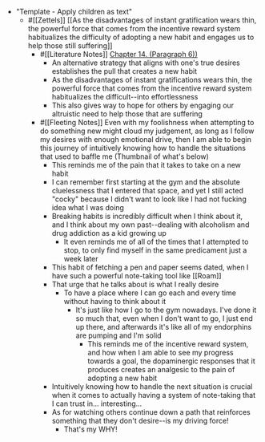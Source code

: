 - "Template - Apply children as text"
    - #[[Zettels]] [[As the disadvantages of instant gratification wears thin, the powerful force that comes from the incentive reward system habitualizes the difficulty of adopting a new habit and engages us to help those still suffering]]
        - #[[Literature Notes]] [Chapter 14. (Paragraph 6))](((4hIM0I_l_)))
            - An alternative strategy that aligns with one's true desires establishes the pull that creates a new habit
            - As the disadvantages of instant gratifications wears thin, the powerful force that comes from the incentive reward system habitualizes the difficult--into effortlessness 
            - This also gives way to hope for others by engaging our altruistic need to help those that are suffering 
        - #[[Fleeting Notes]] Even with my foolishness when attempting to do something new might cloud my judgement, as long as I follow my desires with enough emotional drive, then I am able to begin this journey of intuitively knowing how to handle the situations that used to baffle me (Thumbnail of what's below)
            - This reminds me of the pain that it takes to take on a new habit
            - I can remember first starting at the gym and the absolute cluelessness that I entered that space, and yet I still acted "cocky" because I didn't want to look like I had not fucking idea what I was doing
            - Breaking habits is incredibly difficult when I think about it, and I think about my own past--dealing with alcoholism and drug addiction as a kid growing up
                - It even reminds me of all of the times that I attempted to stop, to only find myself in the same predicament just a week later
            - This habit of fetching a pen and paper seems dated, when I have such a powerful note-taking tool like [[Roam]]
            - That urge that he talks about is what I really desire
                - To have a place where I can go each and every time without having to think about it
                    - It's just like how I go to the gym nowadays. I've done it so much that, even when I don't want to go, I just end up there, and afterwards it's like all of my endorphins are pumping and I'm solid
                        - This reminds me of the incentive reward system, and how when I am able to see my progress towards a goal, the dopaminergic responses that it produces creates an analgesic to the pain of adopting a new habit
            - Intuitively knowing how to handle the next situation is crucial when it comes to actually having a system of note-taking that I can trust in... interesting...
            - As for watching others continue down a path that reinforces something that they don't desire--is my driving force! 
                - That's my WHY!
